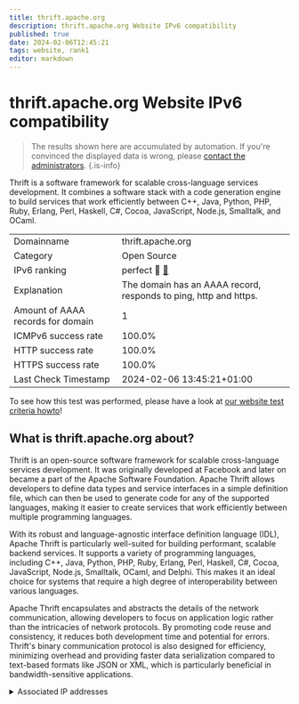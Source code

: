 ```yaml
---
title: thrift.apache.org
description: thrift.apache.org Website IPv6 compatibility
published: true
date: 2024-02-06T12:45:21
tags: website, rank1
editor: markdown
---
```


# thrift.apache.org Website IPv6 compatibility

> The results shown here are accumulated by automation. If you're convinced the displayed data is wrong, please [contact the administrators](/howto/chat). 
{.is-info}

Thrift is a software framework for scalable cross-language services development. It combines a software stack with a code generation engine to build services that work efficiently between C++, Java, Python, PHP, Ruby, Erlang, Perl, Haskell, C#, Cocoa, JavaScript, Node.js, Smalltalk, and OCaml.


|   |   |
| - | - |
| Domainname | thrift.apache.org
| Category | Open Source |
| IPv6 ranking | perfect :1st_place_medal: [🔗](/howto/ranking) |
| Explanation | The domain has an AAAA record, responds to ping, http and https. |
| Amount of AAAA records for domain | 1 |
| ICMPv6 success rate | 100.0%|
| HTTP success rate | 100.0% |
| HTTPS success rate | 100.0% |
| Last Check Timestamp | 2024-02-06 13:45:21+01:00 |

To see how this test was performed, please have a look at [our website test criteria howto](/howto/testcriteria/website)!


## What is thrift.apache.org about?
Thrift is an open-source software framework for scalable cross-language services development. It was originally developed at Facebook and later on became a part of the Apache Software Foundation. Apache Thrift allows developers to define data types and service interfaces in a simple definition file, which can then be used to generate code for any of the supported languages, making it easier to create services that work efficiently between multiple programming languages.

With its robust and language-agnostic interface definition language (IDL), Apache Thrift is particularly well-suited for building performant, scalable backend services. It supports a variety of programming languages, including C++, Java, Python, PHP, Ruby, Erlang, Perl, Haskell, C#, Cocoa, JavaScript, Node.js, Smalltalk, OCaml, and Delphi. This makes it an ideal choice for systems that require a high degree of interoperability between various languages.

Apache Thrift encapsulates and abstracts the details of the network communication, allowing developers to focus on application logic rather than the intricacies of network protocols. By promoting code reuse and consistency, it reduces both development time and potential for errors. Thrift's binary communication protocol is also designed for efficiency, minimizing overhead and providing faster data serialization compared to text-based formats like JSON or XML, which is particularly beneficial in bandwidth-sensitive applications.



<details>
<summary>Associated IP addresses</summary>

2a04:4e42::644

</details>
